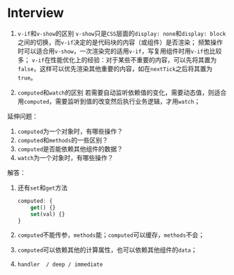 # Interview

1. `v-if`和`v-show`的区别
  `v-show`只是`CSS`层面的`display: none`和`display: block`之间的切换，而`v-if`决定的是代码块的内容（或组件）是否渲染；
  频繁操作时可以适合用`v-show`，一次渲染完的适用`v-if`，写复用组件时用`v-if`也比较多；
  `v-if`在性能优化上的经验：对于某些不重要的内容，可以先将其置为`false`，这样可以优先渲染其他重要的内容，如在`nextTick`之后将其置为`true`。

2. `computed`和`watch`的区别
  若需要自动监听依赖值的变化，需要动态值，则适合用`computed`，需要监听到值的改变然后执行业务逻辑，才用`watch`；

  延伸问题：

  1. `computed`为一个对象时，有哪些操作？
  2. `computed`和`methods`的一些区别？
  3. `computed`是否能依赖其他组件的数据？
  4. `watch`为一个对象时，有哪些操作？

  解答：

  1. 还有`set`和`get`方法

     ```javascript
     computed: {
         get() {}
         set(val) {}
     }
     ```

  2. `computed`不能传参，`methods`能；`computed`可以缓存，`methods`不会；
  3. `computed`可以依赖其他的计算属性，也可以依赖其他组件的`data`；
  4. `handler  / deep / immediate`